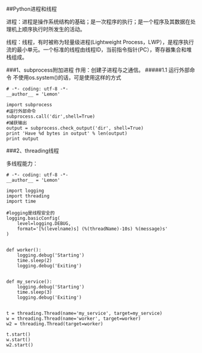##Python进程和线程

进程：进程是操作系统结构的基础；是一次程序的执行；是一个程序及其数据在处理机上顺序执行时所发生的活动。

线程：线程，有时被称为轻量级进程(Lightweight Process，LWP），是程序执行流的最小单元。一个标准的线程由线程ID，当前指令指针(PC），寄存器集合和堆栈组成。


###1、subprocess附加进程
作用：创建子进程与之通信。
#####1.1 运行外部命令
不使用os.system()的话，可是使用这样的方式

    # -*- coding: utf-8 -*-
    __author__ = 'Lemon'

    import subprocess
    #运行外部命令
    subprocess.call('dir',shell=True)
    #捕获输出
    output = subprocess.check_output('dir', shell=True)
    print 'Have %d bytes in output' % len(output)
    print output
    
###2、threading线程

多线程能力：

    # -*- coding: utf-8 -*-
    __author__ = 'Lemon'

    import logging
    import threading
    import time

    #logging是线程安全的
    logging.basicConfig(
        level=logging.DEBUG,
        format='[%(levelname)s] (%(threadName)-10s) %(message)s'
    )


    def worker():
        logging.debug('Starting')
        time.sleep(2)
        logging.debug('Exiting')


    def my_service():
        logging.debug('Starting')
        time.sleep(3)
        logging.debug('Exiting')


    t = threading.Thread(name='my_service', target=my_service)
    w = threading.Thread(name='worker', target=worker)
    w2 = threading.Thread(target=worker)

    t.start()
    w.start()
    w2.start()

    

